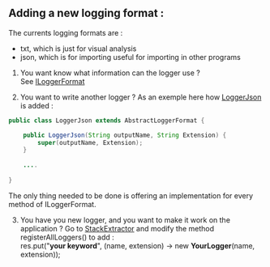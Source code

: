 ## Adding a new logging format :
The currents logging formats are :
- txt, which is just for visual analysis
- json, which is for importing useful for importing in other programs

1. You want know what information can the logger use ?  
See [ILoggerFormat](./src/main/java/logging/ILoggerFormat.java)

2. You want to write another logger ?
As an exemple here how [LoggerJson](./src/main/java/logging/LoggerJson.java) is added :
```java
public class LoggerJson extends AbstractLoggerFormat {

    public LoggerJson(String outputName, String Extension) {
        super(outputName, Extension);
    }
    
    ....
    
}
```

The only thing needed to be done is offering an implementation for every method of ILoggerFormat.

3. You have you new logger, and you want to make it work on the application ?
Go to [StackExtractor](./src/main/java/extractors/StackExtractor.java) and modify the method registerAllLoggers() to add :  
res.put("<b>your keyword</b>", (name, extension) -> new <b>YourLogger</b>(name, extension));